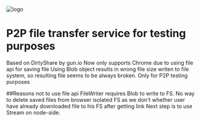![logo](http://i.imgur.com/SKHiX.png)

# P2P file transfer service for testing purposes
Based on DirtyShare by gun.io
Now only supports Chrome due to using file api for saving file
Using Blob object results in wrong file size writen to file system, so resulting file seems to be always broken.
Only for P2P testing purposes

##Reasons not to use file api
FileWriter requires Blob to write to FS.
No way to delete saved files from browser isolated FS as we don't whether user have already downloaded file to his FS after getting link
Next step is to use Stream on node-side.
